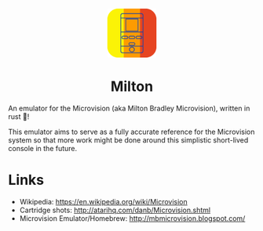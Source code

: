 <p align="center">
    <img src = "media/Logo.svg" width = "100">
    
</p>

<div align="center">

# Milton

</div>

An emulator for the Microvision (aka Milton Bradley Microvision), written in rust 🦀!

This emulator aims to serve as a fully accurate reference for the Microvision system so that more work might be done around this simplistic short-lived console in the future.

# Links

- Wikipedia: <https://en.wikipedia.org/wiki/Microvision>
- Cartridge shots: <http://atarihq.com/danb/Microvision.shtml>
- Microvision Emulator/Homebrew: <http://mbmicrovision.blogspot.com/>